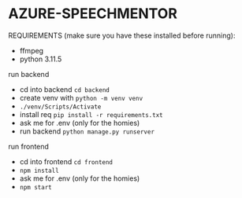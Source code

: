 # AZURE-SPEECHMENTOR

REQUIREMENTS (make sure you have these installed before running):
- ffmpeg
- python 3.11.5

run backend
- cd into backend `cd backend`
- create venv with `python -m venv venv`
- `./venv/Scripts/Activate`
- install req `pip install -r requirements.txt`
- ask me for .env (only for the homies)
- run backend `python manage.py runserver`

run frontend
- cd into frontend `cd frontend`
- `npm install`
- ask me for .env (only for the homies)
- `npm start`
